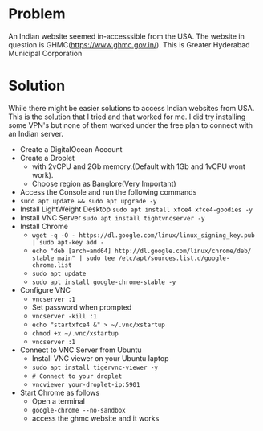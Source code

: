 # Problem
An Indian website seemed in-accesssible from the USA. The website in question is GHMC(https://www.ghmc.gov.in/). This is Greater Hyderabad Municipal Corporation

# Solution
While there might be easier solutions to access Indian websites from USA. This is the solution that I tried and that worked for me. I did try installing some VPN's but none of them worked under the free plan to connect with an Indian server.

- Create a DigitalOcean Account
- Create a Droplet
  - with 2vCPU and 2Gb memory.(Default with 1Gb and 1vCPU wont work).
  - Choose region as Banglore(Very Important)
- Access the Console and run the following commands
-  `sudo apt update && sudo apt upgrade -y`
-  Install LightWeight Desktop `sudo apt install xfce4 xfce4-goodies -y`
-  Install VNC Server `sudo apt install tightvncserver -y`
-  Install Chrome
   - `wget -q -O - https://dl.google.com/linux/linux_signing_key.pub | sudo apt-key add -`
   - `echo "deb [arch=amd64] http://dl.google.com/linux/chrome/deb/ stable main" | sudo tee /etc/apt/sources.list.d/google-chrome.list`
   - `sudo apt update`
   - `sudo apt install google-chrome-stable -y`
 - Configure VNC
   - `vncserver :1`
   -  Set password when prompted
   - `vncserver -kill :1`
   - `echo "startxfce4 &" > ~/.vnc/xstartup`
   - `chmod +x ~/.vnc/xstartup`
   - `vncserver :1`
 - Connect to VNC Server from Ubuntu
   - Install VNC viewer on your Ubuntu laptop
   - `sudo apt install tigervnc-viewer -y`
   - `# Connect to your droplet`
   - `vncviewer your-droplet-ip:5901`
 - Start Chrome as follows
   - Open a terminal
   - `google-chrome --no-sandbox`
   - access the ghmc website and it works
